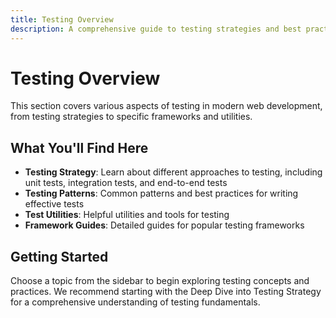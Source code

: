 ```yaml
---
title: Testing Overview
description: A comprehensive guide to testing strategies and best practices
---
```


# Testing Overview

This section covers various aspects of testing in modern web development, from testing strategies to specific frameworks and utilities.

## What You'll Find Here

- **Testing Strategy**: Learn about different approaches to testing, including unit tests, integration tests, and end-to-end tests
- **Testing Patterns**: Common patterns and best practices for writing effective tests
- **Test Utilities**: Helpful utilities and tools for testing
- **Framework Guides**: Detailed guides for popular testing frameworks

## Getting Started

Choose a topic from the sidebar to begin exploring testing concepts and practices. We recommend starting with the Deep Dive into Testing Strategy for a comprehensive understanding of testing fundamentals.
